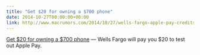 ```yaml
---
title: "Get $20 for owning a $700 phone"
date: 2014-10-27T00:00:00+00:00
link: http://www.macrumors.com/2014/10/27/wells-fargo-apple-pay-credits/
---
```

[Get $20 for owning a $700 phone](http://www.macrumors.com/2014/10/27/wells-fargo-apple-pay-credits/) &mdash; 
 Wells Fargo will pay you $20 to test out Apple Pay.
